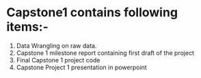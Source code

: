 # Capstone1 contains following items:-
1) Data Wrangling on raw data.
2) Capstone 1 milestone report containing first draft of the project
3) Final Capstone 1 project code
4) Capstone Project 1 presentation in powerpoint
